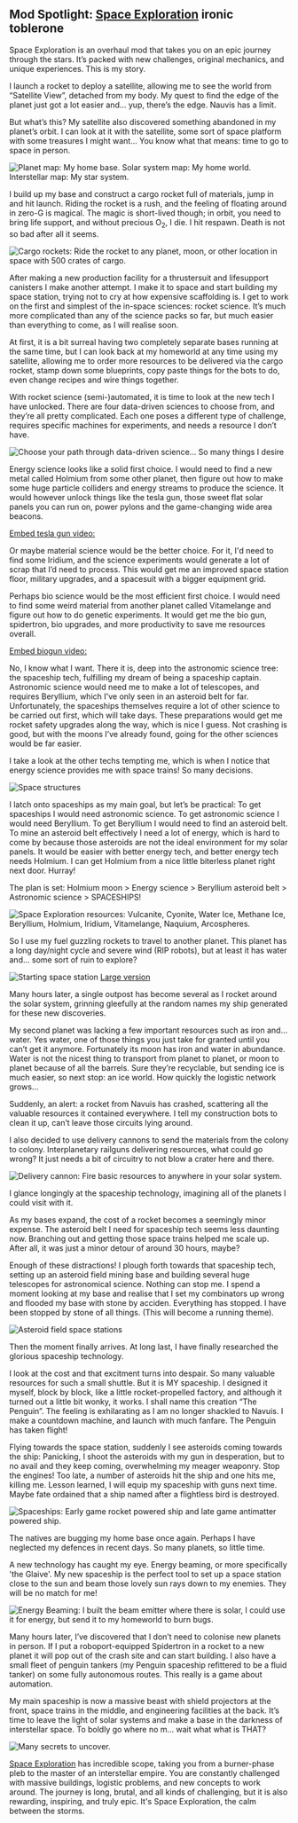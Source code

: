 ## Mod Spotlight: [Space Exploration](https://mods.factorio.com/mod/space-exploration) <author>ironic toblerone</author>

Space Exploration is an overhaul mod that takes you on an epic journey through the stars. It’s packed with new challenges, original mechanics, and unique experiences. This is my story.

I launch a rocket to deploy a satellite, allowing me to see the world from “Satellite View”, detached from my body. My quest to find the edge of the planet just got a lot easier and… yup, there’s the edge. Nauvis has a limit.

But what’s this? My satellite also discovered something abandoned in my planet’s orbit. I can look at it with the satellite, some sort of space platform with some treasures I might want… You know what that means: time to go to space in person.

![Planet map: My home base. Solar system map: My home world. Interstellar map: My star system.](space-exploration-you-are-here.png "You are here")

I build up my base and construct a cargo rocket full of materials, jump in and hit launch. Riding the rocket is a rush, and the feeling of floating around in zero-G is magical. The magic is short-lived though; in orbit, you need to bring life support, and without precious O<sub>2</sub>, I die. I hit respawn. Death is not so bad after all it seems.

![Cargo rockets: Ride the rocket to any planet, moon, or other location in space with 500 crates of cargo.](space-exploration-cargo-rockets.png "Cargo rockets")

After making a new production facility for a thrustersuit and lifesupport canisters I make another attempt. I make it to space and start building my space station, trying not to cry at how expensive scaffolding is. I get to work on the first and simplest of the in-space sciences: rocket science. It’s much more complicated than any of the science packs so far, but much easier than everything to come, as I will realise soon.

At first, it is a bit surreal having two completely separate bases running at the same time, but I can look back at my homeworld at any time using my satellite, allowing me to order more resources to be delivered via the cargo rocket, stamp down some blueprints, copy paste things for the bots to do, even change recipes and wire things together.

With rocket science (semi-)automated, it is time to look at the new tech I have unlocked. There are four data-driven sciences to choose from, and they’re all pretty complicated. Each one poses a different type of challenge, requires specific machines for experiments, and needs a resource I don’t have.

![Choose your path through data-driven science... So many things I desire](space-exploration-tech-lure.png "Space Sciences")

Energy science looks like a solid first choice. I would need to find a new metal called Holmium from some other planet, then figure out how to make some huge particle colliders and energy streams to produce the science. It would however  unlock things like the tesla gun, those sweet flat solar panels you can run on, power pylons and the game-changing wide area beacons.

[Embed tesla gun video:](https://drive.google.com/file/d/1eqjDavGCLhIA1iwLy-gky9iTBROUBCHY/view?usp=sharing)

Or maybe material science would be the better choice. For it, I'd need to find some Iridium, and the science experiments would generate a lot of scrap that I’d need to process. This would get me an improved space station floor, military upgrades, and a spacesuit with a bigger equipment grid.

Perhaps bio science would be the most efficient first choice. I would need to find some weird material from another planet called Vitamelange and figure out how to do genetic experiments. It would get me the bio gun, spidertron, bio upgrades, and more productivity to save me resources overall.

[Embed biogun video:](https://drive.google.com/file/d/1nKT_WHMolLNoPLuJxUjbHbyxTjNKyxO2/view?usp=sharing)

No, I know what I want. There it is, deep into the astronomic science tree: the spaceship tech, fulfilling my dream of being a spaceship captain. Astronomic science would need me to make a lot of telescopes, and requires Beryllium, which I've only seen in an asteroid belt for far. Unfortunately, the spaceships themselves require a lot of other science to be carried out first, which will take days. These preparations would get me rocket safety upgrades along the way, which is nice I guess. Not crashing is good, but with the moons I’ve already found, going for the other sciences would be far easier.

I take a look at the other techs tempting me, which is when I notice that energy science provides me with space trains! So many decisions.

![Space structures](space-exploration-structures.png "Space structures")

I latch onto spaceships as my main goal, but let’s be practical: To get spaceships I would need astronomic science. To get astronomic science I would need Beryllium. To get Beryllium I would need to find an asteroid belt. To mine an asteroid belt effectively I need a lot of energy, which is hard to come by because those asteroids are not the ideal environment for my solar panels. It would be easier with better energy tech, and better energy tech needs Holmium. I can get Holmium from a nice little biterless planet right next door. Hurray!

The plan is set: Holmium moon > Energy science > Beryllium asteroid belt > Astronomic science > SPACESHIPS!

![Space Exploration resources: Vulcanite, Cyonite, Water Ice, Methane Ice, Beryllium, Holmium, Iridium, Vitamelange, Naquium, Arcospheres.](space-exploration-resources.png "Resources")

So I use my fuel guzzling rockets to travel to another planet. This planet has a long day/night cycle and severe wind (RIP robots), but at least it has water and… some sort of ruin to explore?

![Starting space station](space-exploration-early-base-text.png "Starting space station")
[Large version](space-exploration-early-base-text.png)

Many hours later, a single outpost has become several as I rocket around the solar system, grinning gleefully at the random names my ship generated for these new discoveries.

My second planet was lacking a few important resources such as iron and… water. Yes water, one of those things you just take for granted until you can’t get it anymore. Fortunately its moon has iron and water in abundance. Water is not the nicest thing to transport from planet to planet, or moon to planet because of all the barrels. Sure they’re recyclable, but sending ice is much easier, so next stop: an ice world. How quickly the logistic network grows…

Suddenly, an alert: a rocket from Navuis has crashed, scattering all the valuable resources it contained everywhere. I tell my construction bots to clean it up, can’t leave those circuits lying around.

I also decided to use delivery cannons to send the materials from the colony to colony. Interplanetary railguns delivering resources, what could go wrong? It just needs a bit of circuitry to not blow a crater here and there.

![Delivery cannon: Fire basic resources to anywhere in your solar system.](space-exploration-delivery-cannon.png "Delivery cannon")

I glance longingly at the spaceship technology, imagining all of the planets I could visit with it.

As my bases expand, the cost of a rocket becomes a seemingly minor expense. The asteroid belt I need for spaceship tech seems less daunting now. Branching out and getting those space trains helped me scale up. After all, it was just a minor detour of around 30 hours, maybe?

Enough of these distractions! I plough forth towards that spaceship tech, setting up an asteroid field mining base and building several huge telescopes for astronomical science. Nothing can stop me. I spend a moment looking at my base and realise that I set my combinators up wrong and flooded my base with stone by acciden. Everything has stopped. I have been stopped by stone of all things. (This will become a running theme).

![Asteroid field space stations](space-exploration-asteroid-field-maps.png "Asteroid field space stations")

Then the moment finally arrives. At long last, I have finally researched the glorious spaceship technology.

I look at the cost and that excitment turns into despair. So many valuable resources for such a small shuttle. But it is MY spaceship. I designed it myself, block by block, like a little rocket-propelled factory, and although it turned out a little bit wonky, it works. I shall name this creation “The Penguin”. The feeling is exhilarating as I am no longer shackled to Navuis. I make a countdown machine, and launch with much fanfare. The Penguin has taken flight!

Flying towards the space station, suddenly I see asteroids coming towards the ship: Panicking, I shoot the asteroids with my gun in desperation, but to no avail and they keep coming, overwhelming my meager weaponry. Stop the engines! Too late, a number of asteroids hit the ship and one hits me, killing me. Lesson learned, I will equip my spaceship with guns next time. Maybe fate ordained that a ship named after a flightless bird is destroyed.

![Spaceships: Early game rocket powered ship and late game antimatter powered ship.](space-exploration-spaceships.png "Spaceships")

The natives are bugging my home base once again. Perhaps I have neglected my defences in recent days. So many planets, so little time.

A new technology has caught my eye. Energy beaming, or more specifically 'the Glaive'. My new spaceship is the perfect tool to set up a space station close to the sun and beam those lovely sun rays down to my enemies. They will be no match for me!

![Energy Beaming: I built the beam emitter where there is solar, I could use it for energy, but send it to my homeworld to burn bugs.](space-exploration-energy-beaming.png "Energy beaming")

Many hours later, I’ve discovered that I don’t need to colonise new planets in person. If I put a roboport-equipped Spidertron in a rocket to a new planet it will pop out of the crash site and can start building. I also have a small fleet of penguin tankers (my Penguin spaceship refittered to be a fluid tanker) on some fully autonomous routes. This really is a game about automation.

My main spaceship is now a massive beast with shield projectors at the front, space trains in the middle, and engineering facilities at the back. It’s time to leave the light of solar systems and make a base in the darkness of interstellar space. To boldly go where no m… wait what what is THAT?

![Many secrets to uncover.](space-exploration-secrets.png "Secrets")

[Space Exploration](https://mods.factorio.com/mod/space-exploration) has incredible scope, taking you from a burner-phase pleb to the master of an interstellar empire. You are constantly challenged with massive buildings, logistic problems, and new concepts to work around. The journey is long, brutal, and all kinds of challenging, but it is also rewarding, inspiring, and truly epic. It's Space Exploration, the calm between the storms.